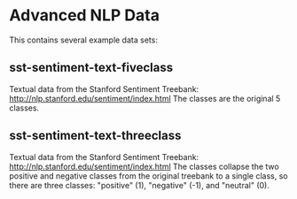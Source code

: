 # Advanced NLP Data

This contains several example data sets:

## sst-sentiment-text-fiveclass

Textual data from the Stanford Sentiment Treebank: http://nlp.stanford.edu/sentiment/index.html
The classes are the original 5 classes.

## sst-sentiment-text-threeclass

Textual data from the Stanford Sentiment Treebank: http://nlp.stanford.edu/sentiment/index.html
The classes collapse the two positive and negative classes from the original treebank to a single class, so there are three classes: "positive" (1), "negative" (-1), and "neutral" (0).
